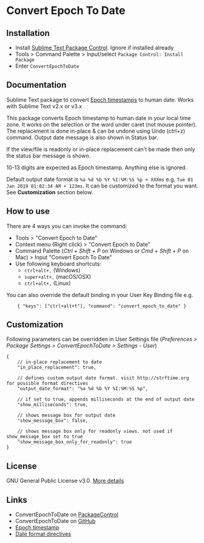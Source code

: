 # Convert Epoch To Date

## Installation

* Install [Sublime Text Package Control](https://packagecontrol.io). Ignore if installed already
* Tools > Command Palette > Input/select `Package Control: Install Package`
* Enter `ConvertEpochToDate`

## Documentation
Sublime Text package to convert [Epoch timestamps](https://www.wikiwand.com/en/Unix_time) to human date. Works with Sublime Text v2.x or v3.x

This package converts Epoch timestamp to human date in your local time zone. It works on the selection or the word under caret (not mouse pointer). The replacement is done in-place & can be undone using Undo (ctrl+z) command. Output date message is also shown in Status bar.

If the view/file is readonly or in-place replacement can't be made then only the status bar message is shown.

10-13 digits are expected as Epoch timestamp. Anything else is ignored.

Default output date format is `%a %d %b %Y %I:%M:%S %p + XXXms` e.g.
`Tue 01 Jan 2019 01:02:34 AM + 123ms`. It can be customized to the format you want. See **Customization** section below.

## How to use

There are 4 ways you can invoke the command:

* Tools > "Convert Epoch to Date"
* Context menu (Right click) > "Convert Epoch to Date"
* Command Palette (_Ctrl + Shift + P_ on Windows or _Cmd + Shift + P_ on Mac) > Input "Convert Epoch To Date"
* Use following keyboard shortcuts:
    * `ctrl+alt+,`  (Windows)
    * `super+alt+,` (macOS/OSX)
    * `ctrl+alt+,`  (Linux)

You can also override the default binding in your User Key Binding file e.g.

`    { "keys": ["ctrl+alt+t"], "command": "convert_epoch_to_date" }`

## Customization
Following parameters can be overridden in User Settings file (_Preferences > Package Settings > ConvertEpochToDate > Settings - User_)

```
{
    // in-place replacement to date
    "in_place_replacement": true,

    // defines custom output date format. visit http://strftime.org for possible format directives
    "output_date_format": "%a %d %b %Y %I:%M:%S %p",

    // if set to true, appends milliseconds at the end of output date
    "show_milliseconds": true,

    // shows message box for output date
    "show_message_box": false,

    // shows message box only for readonly views. not used if show_message_box set to true
    "show_message_box_only_for_readonly": true
}
```

## License

GNU General Public License v3.0. [More details](https://github.com/nexional/ConvertEpochToDate/blob/master/LICENSE)

## Links

* ConvertEpochToDate on [PackageControl](https://packagecontrol.io/packages/ConvertEpochToDate)
* ConvertEpochToDate on [GitHub](https://github.com/nexional/ConvertEpochToDate)
* [Epoch timestamp](https://www.wikiwand.com/en/Unix_time)
* [Date format directives](http://strftime.org)

